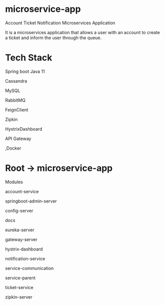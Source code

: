 # microservice-app
Account Ticket Notification Microservices Application

It is a microservices application that allows a user with an account to create a ticket and inform the user through the queue.

# Tech Stack                                                      
Spring boot 
 Java 11

 Cassandra 

 MySQL

 RabbitMQ

 FeignClient

 Zipkin

 HystrixDashboard

 API Gateway

,Docker

# Root -> microservice-app

Modules

 account-service
 
 springboot-admin-server
 
 config-server

 docs
 
 eureka-server

 gateway-server
 
 hystrix-dashboard

 notification-service
 
 service-communication

 service-parent

 ticket-service

 zipkin-server


